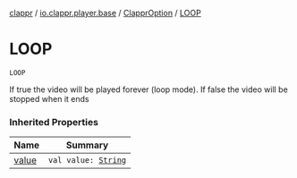 [clappr](../../index.md) / [io.clappr.player.base](../index.md) / [ClapprOption](index.md) / [LOOP](./-l-o-o-p.md)

# LOOP

`LOOP`

If true the video will be played forever (loop mode).
If false the video will be stopped when it ends

### Inherited Properties

| Name | Summary |
|---|---|
| [value](value.md) | `val value: `[`String`](https://kotlinlang.org/api/latest/jvm/stdlib/kotlin/-string/index.html) |
